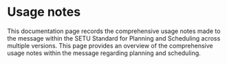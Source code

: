 # Usage notes 

This documentation page records the comprehensive usage notes made to the message within the SETU Standard for Planning and Scheduling across multiple versions. This page provides an overview of the comprehensive usage notes within the message regarding planning and scheduling. 